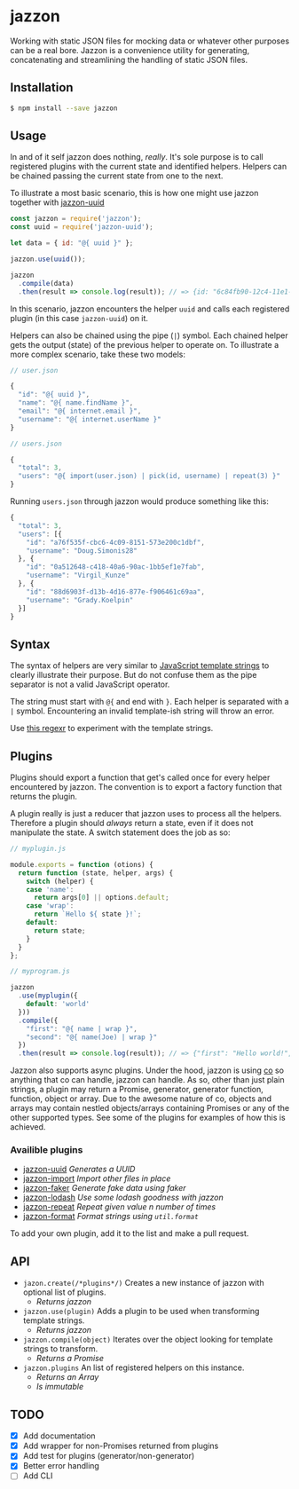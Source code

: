 # jazzon

Working with static JSON files for mocking data or whatever other purposes can be a real bore. Jazzon is a convenience utility for generating, concatenating and streamlining the handling of static JSON files.

## Installation

```bash
$ npm install --save jazzon
```

## Usage

In and of it self jazzon does nothing, *really*. It's sole purpose is to call registered plugins with the current state and identified helpers. Helpers can be chained passing the current state from one to the next.

To illustrate a most basic scenario, this is how one might use jazzon together with [jazzon-uuid](https://github.com/tornqvist/jazzon-uuid)

```javascript
const jazzon = require('jazzon');
const uuid = require('jazzon-uuid');

let data = { id: "@{ uuid }" };

jazzon.use(uuid());

jazzon
  .compile(data)
  .then(result => console.log(result)); // => {id: "6c84fb90-12c4-11e1-840d-7b25c5ee775a"}
```

In this scenario, jazzon encounters the helper `uuid` and calls each registered plugin (in this case `jazzon-uuid`) on it.

Helpers can also be chained using the pipe (`|`) symbol. Each chained helper gets the output (state) of the previous helper to operate on. To illustrate a more complex scenario, take these two models:

```javascript
// user.json

{
  "id": "@{ uuid }",
  "name": "@{ name.findName }",
  "email": "@{ internet.email }",
  "username": "@{ internet.userName }"
}
```

```javascript
// users.json

{
  "total": 3,
  "users": "@{ import(user.json) | pick(id, username) | repeat(3) }"
}
```

Running `users.json` through jazzon would produce something like this:

```javascript
{
  "total": 3,
  "users": [{
    "id": "a76f535f-cbc6-4c09-8151-573e200c1dbf",
    "username": "Doug.Simonis28"
  }, {
    "id": "0a512648-c418-40a6-90ac-1bb5ef1e7fab",
    "username": "Virgil_Kunze"
  }, {
    "id": "88d6903f-d13b-4d16-877e-f906461c69aa",
    "username": "Grady.Koelpin"
  }]
}
```

## Syntax

The syntax of helpers are very similar to [JavaScript template strings](https://developer.mozilla.org/en-US/docs/Web/JavaScript/Reference/template_strings) to clearly illustrate their purpose. But do not confuse them as the pipe separator is not a valid JavaScript operator.

The string must start with `@{` and end with `}`. Each helper is separated with a `|` symbol. Encountering an invalid template-ish string will throw an error.

Use [this regexr](http://regexr.com/3bsnl) to experiment with the template strings.

## Plugins

Plugins should export a function that get's called once for every helper encountered by jazzon. The convention is to export a factory function that returns the plugin.

A plugin really is just a reducer that jazzon uses to process all the helpers. Therefore a plugin should *always* return a state, even if it does not manipulate the state. A switch statement does the job as so:

```javascript
// myplugin.js

module.exports = function (otions) {
  return function (state, helper, args) {
    switch (helper) {
    case 'name':
      return args[0] || options.default;
    case 'wrap':
      return `Hello ${ state }!`;
    default:
      return state;
    }
  }
};
```

```javascript
// myprogram.js

jazzon
  .use(myplugin({
    default: 'world'
  }))
  .compile({
    "first": "@{ name | wrap }",
    "second": "@{ name(Joe) | wrap }"
  })
  .then(result => console.log(result)); // => {"first": "Hello world!", "second": "Hello Joe!"}
```

Jazzon also supports async plugins. Under the hood, jazzon is using [co](https://github.com/tj/co) so anything that co can handle, jazzon can handle. As so, other than just plain strings, a plugin may return a Promise, generator, generator function, function, object or array. Due to the awesome nature of co, objects and arrays may contain nestled objects/arrays containing Promises or any of the other supported types. See some of the plugins for examples of how this is achieved.

### Availible plugins

- [jazzon-uuid](https://github.com/tornqvist/jazzon-uuid) *Generates a UUID*
- [jazzon-import](https://github.com/tornqvist/jazzon-import) *Import other files in place*
- [jazzon-faker](https://github.com/tornqvist/jazzon-faker) *Generate fake data using faker*
- [jazzon-lodash](https://github.com/tornqvist/jazzon-lodash) *Use some lodash goodness with jazzon*
- [jazzon-repeat](https://github.com/tornqvist/jazzon-repeat) *Repeat given value n number of times*
- [jazzon-format](https://github.com/tornqvist/jazzon-format) *Format strings using `util.format`*

To add your own plugin, add it to the list and make a pull request.

## API

- `jazon.create(/*plugins*/)` Creates a new instance of jazzon with optional list of plugins.
  - *Returns jazzon*
- `jazzon.use(plugin)` Adds a plugin to be used when transforming template strings.
  - *Returns jazzon*
- `jazzon.compile(object)` Iterates over the object looking for template strings to transform.
  - *Returns a Promise*
- `jazzon.plugins` An list of registered helpers on this instance.
  - *Returns an Array*
  - *Is immutable*

## TODO

- [x] Add documentation
- [x] Add wrapper for non-Promises returned from plugins
- [x] Add test for plugins (generator/non-generator)
- [x] Better error handling
- [ ] Add CLI
